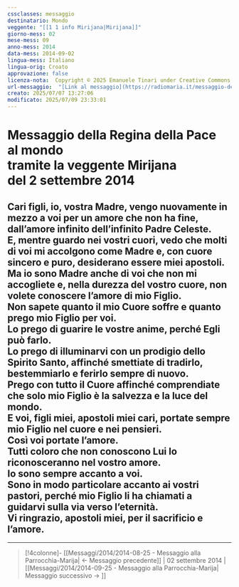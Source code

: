 ```yaml
---
cssclasses: messaggio
destinatario: Mondo
veggente: "[[1 1 info Mirijana|Mirijana]]"
giorno-mess: 02
mese-mess: 09
anno-mess: 2014
data-mess: 2014-09-02
lingua-mess: Italiano
lingua-orig: Croato
approvazione: false
licenza-nota:  Copyright © 2025 Emanuele Tinari under Creative Commons BY-NC-SA 4.0 https://creativecommons.org/licenses/by-nc-sa/4.0/
url-messaggio:  "[Link al messaggio](https://radiomaria.it/messaggio-del-2-settembre-2014/)"
creato: 2025/07/07 13:27:06
modificato: 2025/07/09 23:33:01
---
```


# Messaggio della Regina della Pace<br>al mondo<br>tramite la veggente Mirijana<br>del 2 settembre 2014

## Cari figli, io, vostra Madre, vengo nuovamente in mezzo a voi per un amore che non ha fine, dall’amore infinito dell’infinito Padre Celeste.<br>E, mentre guardo nei vostri cuori, vedo che molti di voi mi accolgono come Madre e, con cuore sincero e puro, desiderano essere miei apostoli.<br>Ma io sono Madre anche di voi che non mi accogliete e, nella durezza del vostro cuore, non volete conoscere l’amore di mio Figlio.<br>Non sapete quanto il mio Cuore soffre e quanto prego mio Figlio per voi.<br>Lo prego di guarire le vostre anime, perché Egli può farlo.<br>Lo prego di illuminarvi con un prodigio dello Spirito Santo, affinché smettiate di tradirlo, bestemmiarlo e ferirlo sempre di nuovo.<br>Prego con tutto il Cuore affinché comprendiate che solo mio Figlio è la salvezza e la luce del mondo.<br>E voi, figli miei, apostoli miei cari, portate sempre mio Figlio nel cuore e nei pensieri.<br>Così voi portate l’amore.<br>Tutti coloro che non conoscono Lui lo riconosceranno nel vostro amore.<br>Io sono sempre accanto a voi.<br>Sono in modo particolare accanto ai vostri pastori, perché mio Figlio li ha chiamati a guidarvi sulla via verso l’eternità.<br>Vi ringrazio, apostoli miei, per il sacrificio e l’amore.

***

> [!4colonne]- [[Messaggi/2014/2014-08-25 - Messaggio alla Parrocchia-Marija| ← Messaggio precedente]] | 02 settembre 2014 | [[Messaggi/2014/2014-09-25 - Messaggio alla Parrocchia-Marija| Messaggio successivo → ]]